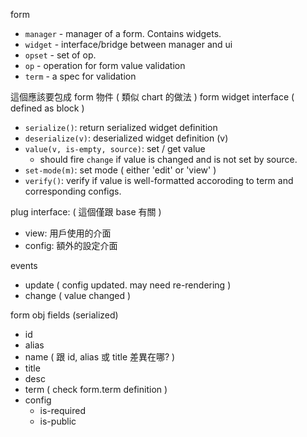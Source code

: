 form
 - `manager` - manager of a form. Contains widgets.
 - `widget` - interface/bridge between manager and ui
 - `opset` - set of op.
 - `op` - operation for form value validation
 - `term` - a spec for validation

這個應該要包成 form 物件 ( 類似 chart 的做法 )
form widget interface ( defined as block )
 - `serialize()`: return serialized widget definition
 - `deserialize(v)`: deserialized widget definition (v)
 - `value(v, is-empty, source)`: set / get value
   - should fire `change` if value is changed and is not set by source.
 - `set-mode(m)`: set mode ( either 'edit' or 'view' )
 - `verify()`: verify if value is well-formatted accoroding to term and corresponding configs.

plug interface: ( 這個僅跟 base 有關 )
 - view: 用戶使用的介面
 - config: 額外的設定介面

events
 - update ( config updated. may need re-rendering )
 - change ( value changed )

form obj fields (serialized)
 - id
 - alias
 - name ( 跟 id, alias 或 title 差異在哪? )
 - title
 - desc
 - term ( check form.term definition )
 - config
   - is-required
   - is-public
